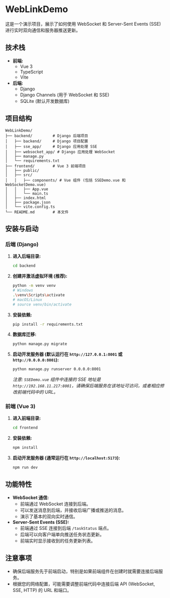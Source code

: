 # WebLinkDemo

这是一个演示项目，展示了如何使用 WebSocket 和 Server-Sent Events (SSE) 进行实时双向通信和服务器推送更新。

## 技术栈

*   **前端:**
    *   Vue 3
    *   TypeScript
    *   Vite
*   **后端:**
    *   Django
    *   Django Channels (用于 WebSocket 和 SSE)
    *   SQLite (默认开发数据库)

## 项目结构

```
WebLinkDemo/
├── backend/         # Django 后端项目
│   ├── backend/     # Django 项目配置
│   ├── sse_app/     # Django 应用处理 SSE
│   ├── websocket_app/ # Django 应用处理 WebSocket
│   ├── manage.py
│   └── requirements.txt
├── frontend/        # Vue 3 前端项目
│   ├── public/
│   ├── src/
│   │   ├── components/ # Vue 组件 (包括 SSEDemo.vue 和 WebSocketDemo.vue)
│   │   ├── App.vue
│   │   └── main.ts
│   ├── index.html
│   ├── package.json
│   └── vite.config.ts
└── README.md        # 本文件
```

## 安装与启动

### 后端 (Django)

1.  **进入后端目录:**
    ```bash
    cd backend
    ```

2.  **创建并激活虚拟环境 (推荐):**
    ```bash
    python -m venv venv
    # Windows
    .\venv\Scripts\activate
    # macOS/Linux
    # source venv/bin/activate
    ```

3.  **安装依赖:**
    ```bash
    pip install -r requirements.txt
    ```

4.  **数据库迁移:**
    ```bash
    python manage.py migrate
    ```

5.  **启动开发服务器 (默认运行在 `http://127.0.0.1:8001` 或 `http://0.0.0.0:8001`):**
    ```bash
    python manage.py runserver 0.0.0.0:8001
    ```
    *注意: `SSEDemo.vue` 组件中连接的 SSE 地址是 `http://192.168.11.217:8001`，请确保后端服务在该地址可访问，或者相应修改前端代码中的 URL。*

### 前端 (Vue 3)

1.  **进入前端目录:**
    ```bash
    cd frontend
    ```

2.  **安装依赖:**
    ```bash
    npm install
    ```

3.  **启动开发服务器 (通常运行在 `http://localhost:5173`):**
    ```bash
    npm run dev
    ```

## 功能特性

*   **WebSocket 通信:**
    *   前端通过 WebSocket 连接到后端。
    *   可以发送消息到后端，并接收后端广播或推送的消息。
    *   演示了基本的双向实时通信。
*   **Server-Sent Events (SSE):**
    *   前端通过 SSE 连接到后端 `/taskStatus` 端点。
    *   后端可以向客户端单向推送任务状态更新。
    *   前端实时显示接收到的任务更新列表。

## 注意事项

*   确保后端服务先于前端启动，特别是如果前端组件在创建时就需要连接后端服务。
*   根据您的网络配置，可能需要调整前端代码中连接后端 API (WebSocket, SSE, HTTP) 的 URL 和端口。
